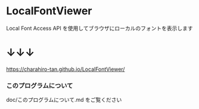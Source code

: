 # LocalFontViewer

Local Font Access API を使用してブラウザにローカルのフォントを表示します

# ↓↓↓

https://charahiro-tan.github.io/LocalFontViewer/

### このプログラムについて

doc/このプログラムについて.md をご覧ください
